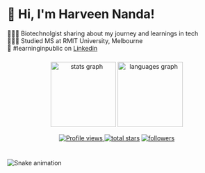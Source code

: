 
# 👋 Hi, I'm Harveen Nanda!
👩🏻‍💻 Biotechnolgist sharing about my journey and learnings in tech<br/>
👩🏻‍🎓 Studied MS at RMIT University, Melbourne<br/>
🌷 #learninginpublic on [Linkedin](https://www.linkedin.com/in/harvinder-kaur-413b61346/)<br/>

###

<div align="center">
  <img src="https://github-readme-stats.vercel.app/api?username=HarveenNanda&hide_title=false&hide_rank=false&show_icons=true&include_all_commits=true&count_private=true&disable_animations=false&theme=dracula&locale=en&hide_border=false" height="150" alt="stats graph"  />
  <img src="https://github-readme-stats.vercel.app/api/top-langs?username=HarveenNanda&locale=en&hide_title=false&layout=compact&card_width=320&langs_count=5&theme=dracula&hide_border=false" height="150" alt="languages graph"  />
</div>



<!--   &#8287;&#8287;&#8287;&#8287;&#8287;
  <a href="http://eyl327.mywebcommunity.org/promos/"><img width="32px" alt="Free Stuff" title="Free gifts for you" src="https://i.imgur.com/0uVwkoZ.png"/></a> -->
</p>

<!-- Social badges section -->
<!-- Badges with custom icons - https://github.com/DenverCoder1/custom-icon-badges -->
<!-- View counter - https://github.com/DenverCoder1/Simple-View-Counter -->

<p align="center">

  
  <a href="https://github.com/HarveenNanda">
    <img alt="Profile views" title="GitHub profile views" src="https://komarev.com/ghpvc/?username=HarveenNanda&label=Profile%20Views&color=blue&style=for-the-badge"/>
  </a>
  <a href="https://github.com/DenverCoder1?tab=repositories&sort=stargazers">
    <img alt="total stars" title="Total stars on GitHub" src="https://custom-icon-badges.demolab.com/github/stars/HarveenNanda?color=55960c&style=for-the-badge&labelColor=488207&logo=star"/></a>
  <a href="https://github.com/HarveenNanda?tab=followers">
    <img alt="followers" title="Follow me on Github" src="https://custom-icon-badges.demolab.com/github/followers/HarveenNanda?color=236ad3&labelColor=1155ba&style=for-the-badge&logo=person-add&label=Follow&logoColor=white"/></a>
    
</p>

 












###

<br clear="both">

<img src="https://profile-readme-generator.com/assets/snake.svg" alt="Snake animation" />

###
